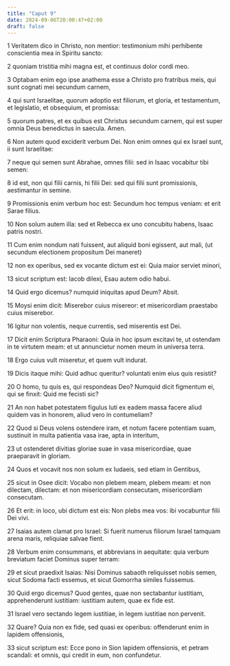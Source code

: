 ```yaml
---
title: "Caput 9"
date: 2024-09-06T20:00:47+02:00
draft: false
---
```



1 Veritatem dico in Christo, non mentior: testimonium mihi perhibente conscientia mea in Spiritu sancto:

2 quoniam tristitia mihi magna est, et continuus dolor cordi meo.

3 Optabam enim ego ipse anathema esse a Christo pro fratribus meis, qui sunt cognati mei secundum carnem,

4 qui sunt Israelitae, quorum adoptio est filiorum, et gloria, et testamentum, et legislatio, et obsequium, et promissa:

5 quorum patres, et ex quibus est Christus secundum carnem, qui est super omnia Deus benedictus in saecula. Amen.

6 Non autem quod exciderit verbum Dei. Non enim omnes qui ex Israel sunt, ii sunt Israelitae:

7 neque qui semen sunt Abrahae, omnes filii: sed in Isaac vocabitur tibi semen:

8 id est, non qui filii carnis, hi filii Dei: sed qui filii sunt promissionis, aestimantur in semine.

9 Promissionis enim verbum hoc est: Secundum hoc tempus veniam: et erit Sarae filius.

10 Non solum autem illa: sed et Rebecca ex uno concubitu habens, Isaac patris nostri.

11 Cum enim nondum nati fuissent, aut aliquid boni egissent, aut mali, (ut secundum electionem propositum Dei maneret)

12 non ex operibus, sed ex vocante dictum est ei: Quia maior serviet minori,

13 sicut scriptum est: Iacob dilexi, Esau autem odio habui.

14 Quid ergo dicemus? numquid iniquitas apud Deum? Absit.

15 Moysi enim dicit: Miserebor cuius misereor: et misericordiam praestabo cuius miserebor.

16 Igitur non volentis, neque currentis, sed miserentis est Dei.

17 Dicit enim Scriptura Pharaoni: Quia in hoc ipsum excitavi te, ut ostendam in te virtutem meam: et ut annuncietur nomen meum in universa terra.

18 Ergo cuius vult miseretur, et quem vult indurat.

19 Dicis itaque mihi: Quid adhuc queritur? voluntati enim eius quis resistit?

20 O homo, tu quis es, qui respondeas Deo? Numquid dicit figmentum ei, qui se finxit: Quid me fecisti sic?

21 An non habet potestatem figulus luti ex eadem massa facere aliud quidem vas in honorem, aliud vero in contumeliam?

22 Quod si Deus volens ostendere iram, et notum facere potentiam suam, sustinuit in multa patientia vasa irae, apta in interitum,

23 ut ostenderet divitias gloriae suae in vasa misericordiae, quae praeparavit in gloriam.

24 Quos et vocavit nos non solum ex Iudaeis, sed etiam in Gentibus,

25 sicut in Osee dicit: Vocabo non plebem meam, plebem meam: et non dilectam, dilectam: et non misericordiam consecutam, misericordiam consecutam.

26 Et erit: in loco, ubi dictum est eis: Non plebs mea vos: ibi vocabuntur filii Dei vivi.

27 Isaias autem clamat pro Israel: Si fuerit numerus filiorum Israel tamquam arena maris, reliquiae salvae fient.

28 Verbum enim consummans, et abbrevians in aequitate: quia verbum breviatum faciet Dominus super terram:

29 et sicut praedixit Isaias: Nisi Dominus sabaoth reliquisset nobis semen, sicut Sodoma facti essemus, et sicut Gomorrha similes fuissemus.

30 Quid ergo dicemus? Quod gentes, quae non sectabantur iustitiam, apprehenderunt iustitiam: iustitiam autem, quae ex fide est.

31 Israel vero sectando legem iustitiae, in legem iustitiae non pervenit.

32 Quare? Quia non ex fide, sed quasi ex operibus: offenderunt enim in lapidem offensionis,

33 sicut scriptum est: Ecce pono in Sion lapidem offensionis, et petram scandali: et omnis, qui credit in eum, non confundetur.

